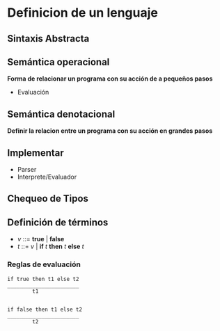 # Definicion de un lenguaje

## Sintaxis **Abstracta**

## Semántica operacional 
**Forma de relacionar un programa con su acción de a pequeños pasos**
  * Evaluación

## Semántica denotacional 
**Definir la relacion entre un programa con su acción en grandes pasos**

## Implementar
  * Parser
  * Interprete/Evaluador

## Chequeo de Tipos

## Definición de términos

* _v_ ::= **true** | **false**
* _t_ ::= _v_ | **if** _t_ **then** _t_ **else** _t_

### Reglas de evaluación

```
if true then t1 else t2
_______________________
        t1
```

```

if false then t1 else t2
_______________________
        t2
```
